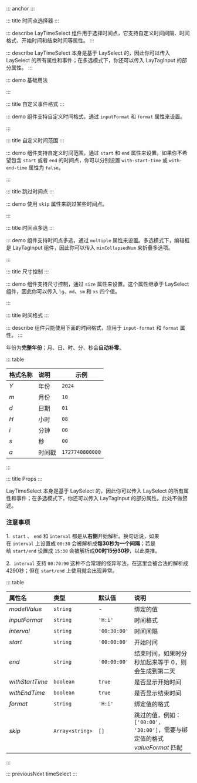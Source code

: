 ::: anchor
:::

::: title 时间点选择器
:::

::: describe LayTimeSelect 组件用于选择时间点，它支持自定义时间间隔、时间格式、开始时间和结束时间等属性。
:::

::: describe LayTimeSelect 本身是基于 LaySelect 的，因此你可以传入 LaySelect 的所有属性和事件；在多选模式下，你还可以传入 LayTagInput 的部分属性。
:::

::: demo 基础用法

<template>
  <lay-space direction="vertical">
    <span>modelValue: {{ time1 }}</span>
    <lay-time-select
      v-model="time1"
      :allow-clear="true"
      :input-format="'H:i'"
      :interval="'30:00'"
      :start="'08:00:00'"
      :end="'18:30:00'"
      :with-start-time="true"
      :with-end-time="true"
      :format="'H:i:s'"
    >
    </lay-time-select>
  </lay-space>
</template>

<script setup>
import { ref } from "vue";

const time1 = ref("08:00:00");
</script>

:::

::: title 自定义事件格式
:::

::: demo 组件支持自定义时间格式，通过 `inputFormat` 和 `format` 属性来设置。

<template>
  <lay-space direction="vertical">
    <span>modelValue: {{ time2 }}</span>
    <lay-time-select
      v-model="time2"
      :input-format="'Y-m-d H:i'"
      :interval="'30:00'"
      :format="'a'"
      ></lay-time-select>
  </lay-space>
</template>

<script setup>
import { ref } from "vue";

const time2 = ref();
</script>

:::

::: title 自定义时间范围
:::

::: demo 组件支持自定义时间范围，通过 `start` 和 `end` 属性来设置。如果你不希望包含 `start` 或者 `end` 的时间点，你可以分别设置 `with-start-time` 或 `with-end-time` 属性为 `false`。

<template>
  <div class="play-container">
    <lay-space direction="vertical">
      <span>modelValue: {{ time3 }}</span>
      <lay-space>
        <lay-time-select
          v-model="time3"
          :input-format="'H:i'"
          :start="'08:00:00'"
          :end="'18:30:00'"
        >
        </lay-time-select>
        <span>设置了开始时间和结束时间</span>
      </lay-space>
      <lay-space>
        <lay-time-select
          v-model="time3"
          :input-format="'H:i'"
          :start="'08:00:00'"
          :end="'18:30:00'"
          :with-start-time="false"
        >
        </lay-time-select>
        <span>不显示开始时间点 08:00:00</span>
      </lay-space>
      <lay-space>
        <lay-time-select
          v-model="time3"
          :input-format="'H:i'"
          :start="'08:00:00'"
          :end="'18:30:00'"
          :with-end-time="false"
        >
        </lay-time-select>
        <span>不显示结束时间点 18:30:00</span>
      </lay-space>
      <lay-space>
        <lay-time-select
          v-model="time3"
          :input-format="'H:i'"
          :start="'08:00:00'"
          :end="'18:30:00'"
          :with-start-time="false"
          :with-end-time="false"
        >
        </lay-time-select>
        <span>不显示开始和结束时间点 08:00:00 和 18:30:00</span>
      </lay-space>
    </lay-space>
  </div>
</template>

<script setup lang="ts">
import { ref } from "vue";

const time3 = ref();
</script>

:::

::: title 跳过时间点
:::

::: demo 使用 `skip` 属性来跳过某些时间点。

<template>
  <lay-space direction="vertical">
    <span>modelValue: {{ time6 }}</span>
    <lay-time-select
      v-model="time6"
      :input-format="'H:i'"
      :interval="'30:00'"
      :start="'08:00:00'"
      :end="'18:30:00'"
      :skip="['12:00', '12:30', '13:00', '13:30', '14:00', '14:30']"
    >
    </lay-time-select>
  </lay-space>
</template>

<script setup lang="ts">
import { ref } from "vue";

const time6 = ref();
</script>

:::

::: title 时间点多选
:::

::: demo 组件支持时间点多选，通过 `multiple` 属性来设置。多选模式下，编辑框是 LayTagInput 组件，因此你可以传入 `minCollapsedNum` 来折叠多选项。

<template>
  <lay-space direction="vertical">
    <span>modelValue: {{ time4 }}</span>
    <lay-time-select
      v-model="time4"
      :multiple="true"
      :minCollapsedNum="5"
      :allowClear="true"
      :input-format="'H:i'"
      :interval="'30:00'"
      :start="'08:00:00'"
      :end="'18:30:00'"
    >
    </lay-time-select>
  </lay-space>
</template>

<script setup>
import { ref } from "vue";

const time4 = ref();
</script>

:::

::: title 尺寸控制
:::

::: demo 组件支持尺寸控制，通过 `size` 属性来设置。这个属性继承于 LaySelect 组件，因此你可以传入 `lg`、`md`、`sm` 和 `xs` 四个值。

<template>
  <lay-space>
    <span>modelValue: {{ time5 }}</span>
    <lay-time-select
      v-model="time5"
      :size="'lg'"
      :input-format="'H:i'"
      :interval="'30:00'"
      :start="'08:00:00'"
      :end="'18:30:00'"
    >
    </lay-time-select>
    <lay-time-select
      v-model="time5"
      :size="'md'"
      :input-format="'H:i'"
      :interval="'30:00'"
      :start="'08:00:00'"
      :end="'18:30:00'"
    >
    </lay-time-select>
    <lay-time-select
      v-model="time5"
      :size="'sm'"
      :input-format="'H:i'"
      :interval="'30:00'"
      :start="'08:00:00'"
      :end="'18:30:00'"
    >
    </lay-time-select>
    <lay-time-select
      v-model="time5"
      :size="'xs'"
      :input-format="'H:i'"
      :interval="'30:00'"
      :start="'08:00:00'"
      :end="'18:30:00'"
    >
    </lay-time-select>
  </lay-space>
</template>

<script setup>
import { ref } from "vue";

const time5 = ref();
</script>

:::

::: title 时间格式
:::

::: describe 组件只能使用下面的时间格式，应用于 `input-format` 和 `format` 属性。
:::

<lay-quote>年份为<b>完整年份</b>；月、日、时、分、秒会<b>自动补零</b>。</lay-quote>

::: table

| 格式名称 | 说明   | 示例            |
| :------- | :----- | --------------- |
| _Y_      | 年份   | `2024`          |
| _m_      | 月份   | `10`            |
| _d_      | 日期   | `01`            |
| _H_      | 小时   | `08`            |
| _i_      | 分钟   | `00`            |
| _s_      | 秒     | `00`            |
| _a_      | 时间戳 | `1727740800000` |

:::

::: title Props
:::

<lay-quote>
  LayTimeSelect 本身是基于 LaySelect 的，因此你可以传入 LaySelect 的所有属性和事件；在多选模式下，你还可以传入 LayTagInput 的部分属性。此处不做赘述。
</lay-quote>

<lay-quote>
  <h3>注意事项</h3>
  <p>1.&nbsp;&nbsp;<code>start</code>&nbsp;、&nbsp;<code>end</code>&nbsp;和&nbsp;<code>interval</code>&nbsp;都是从<b>右侧</b>开始解析。换句话说，如果在&nbsp;<code>interval</code>&nbsp;上设置成&nbsp;<code>00:30</code>&nbsp;会被解析成<b>每30秒为一个间隔</b>；若是给&nbsp;<code>start/end</code>&nbsp;设置成&nbsp;<code>15:30</code>&nbsp;会被解析成<b>00时15分30秒</b>，以此类推。</p>
  <p>2.&nbsp;&nbsp;<code>interval</code>&nbsp;支持&nbsp;<code>00:70:90</code>&nbsp;这种不合常理的怪异写法，在这里会被合法的解析成4290秒；但在&nbsp;<code>start/end</code>&nbsp;上使用就会出现异常。</p>
</lay-quote>

::: table

| 属性名          | 类型            | 默认值       | 说明                                                                        |
| :-------------- | :-------------- | :----------- | :-------------------------------------------------------------------------- |
| _modelValue_    | `string`        | -            | 绑定的值                                                                    |
| _inputFormat_   | `string`        | `'H:i'`      | 时间格式                                                                    |
| _interval_      | `string`        | `'00:30:00'` | 时间间隔                                                                    |
| _start_         | `string`        | `'00:00:00'` | 开始时间                                                                    |
| _end_           | `string`        | `'00:00:00'` | 结束时间，如果时分秒加起来等于 0，则会生成到第二天                          |
| _withStartTime_ | `boolean`       | `true`       | 是否显示开始时间                                                            |
| _withEndTime_   | `boolean`       | `true`       | 是否显示结束时间                                                            |
| _format_        | `string`        | `'H:i'`      | 绑定值的格式                                                                |
| _skip_          | `Array<string>` | `[]`         | 跳过的值，例如：`['00:00', '30:00']`，需要与绑定值的格式 _valueFormat_ 匹配 |

:::

::: previousNext timeSelect
:::

<script setup>
import { ref } from "vue";
const time1 = ref("08:00:00");
const time2 = ref();
const time3 = ref();
const time4 = ref();
const time5 = ref();
const time6 = ref();
</script>
